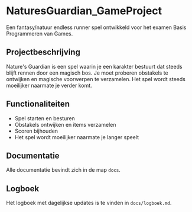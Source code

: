 # NaturesGuardian_GameProject

Een fantasy/natuur endless runner spel ontwikkeld voor het examen Basis Programmeren van Games.

## Projectbeschrijving
Nature's Guardian is een spel waarin je een karakter bestuurt dat steeds blijft rennen door een magisch bos. Je moet proberen obstakels te ontwijken en magische voorwerpen te verzamelen. Het spel wordt steeds moeilijker naarmate je verder komt.

## Functionaliteiten
- Spel starten en besturen
- Obstakels ontwijken en items verzamelen
- Scoren bijhouden
- Het spel wordt moeilijker naarmate je langer speelt

## Documentatie
Alle documentatie bevindt zich in de map `docs`.

## Logboek
Het logboek met dagelijkse updates is te vinden in `docs/logboek.md`.
